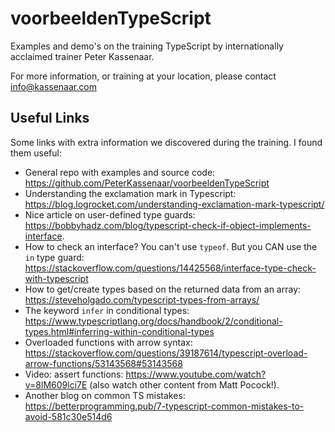 # voorbeeldenTypeScript
Examples and demo's on the training TypeScript by internationally acclaimed trainer Peter Kassenaar.

For more information, or training at your location, please contact info@kassenaar.com

## Useful Links
Some links with extra information we discovered during the training. I found them useful:


- General repo with examples and source code: https://github.com/PeterKassenaar/voorbeeldenTypeScript
- Understanding the exclamation mark in Typescript: https://blog.logrocket.com/understanding-exclamation-mark-typescript/
- Nice article on user-defined type guards: https://bobbyhadz.com/blog/typescript-check-if-object-implements-interface.
- How to check an interface? You can't use `typeof`. But you CAN use the `in` type guard: https://stackoverflow.com/questions/14425568/interface-type-check-with-typescript
- How to get/create types based on the returned data from an array: https://steveholgado.com/typescript-types-from-arrays/
- The keyword `infer` in conditional types: https://www.typescriptlang.org/docs/handbook/2/conditional-types.html#inferring-within-conditional-types
- Overloaded functions with arrow syntax: https://stackoverflow.com/questions/39187614/typescript-overload-arrow-functions/53143568#53143568
- Video: assert functions: https://www.youtube.com/watch?v=8lM609lci7E (also watch other content from Matt Pocock!).
- Another blog on common TS mistakes: https://betterprogramming.pub/7-typescript-common-mistakes-to-avoid-581c30e514d6
